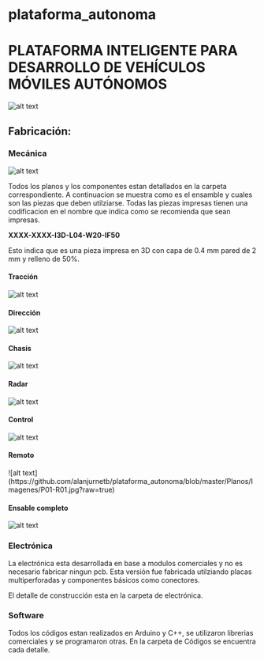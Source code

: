 # plataforma_autonoma
<h1>PLATAFORMA INTELIGENTE PARA DESARROLLO DE VEHÍCULOS MÓVILES AUTÓNOMOS</h1>

![alt text](https://github.com/alanjurnetb/plataforma_autonoma/blob/master/Planos/Imagenes/photo_2018-07-25_19-28-11.jpg?raw=true)

<h2>Fabricación:</h2>
<h3>Mecánica</h3>


![alt text](https://github.com/alanjurnetb/plataforma_autonoma/blob/master/Planos/Imagenes/P01-02.jpg?raw=true)


Todos los planos y los componentes estan detallados en la carpeta correspondiente.
A continuacion se muestra como es el ensamble y cuales son las piezas que deben utilziarse.
Todas las piezas impresas tienen una codificacion en el nombre que indica como se recomienda que sean impresas.

<b>XXXX-XXXX-I3D-L04-W20-IF50</b>

Esto indica que es una pieza impresa en 3D con capa de 0.4 mm pared de 2 mm y relleno de 50%.

<h4>Tracción</h4>

![alt text](https://github.com/alanjurnetb/plataforma_autonoma/blob/master/Planos/Imagenes/P01-T04.jpg?raw=true)
<h4>Dirección</h4>

![alt text](https://github.com/alanjurnetb/plataforma_autonoma/blob/master/Planos/Imagenes/P01-D04.jpg?raw=true)
<h4>Chasis</h4>

![alt text](https://github.com/alanjurnetb/plataforma_autonoma/blob/master/Planos/Imagenes/P01-CH04.jpg?raw=true)
<h4>Radar</h4>

![alt text](https://github.com/alanjurnetb/plataforma_autonoma/blob/master/Planos/Imagenes/P01-R02.jpg?raw=true)
<h4>Control</h4>

![alt text](https://github.com/alanjurnetb/plataforma_autonoma/blob/master/Planos/Imagenes/P01-CT01.jpg?raw=true)
<h4>Remoto</h4>
![alt text](https://github.com/alanjurnetb/plataforma_autonoma/blob/master/Planos/Imagenes/P01-R01.jpg?raw=true)
<h4>Ensable completo</h4>

![alt text](https://github.com/alanjurnetb/plataforma_autonoma/blob/master/Planos/Imagenes/P01-02.jpg?raw=true)
<h3>Electrónica</h3>
La electrónica esta desarrollada en base a modulos comerciales y no es necesario fabricar ningun pcb. Esta versión fue fabricada utilziando placas multiperforadas y componentes básicos como conectores.

El detalle de construcción esta en la carpeta de electrónica.

<h3>Software</h3>
Todos los códigos estan realizados en Arduino y C++, se utilizaron librerias comerciales y se programaron otras. En la carpeta de Códigos se encuentra cada detalle.
